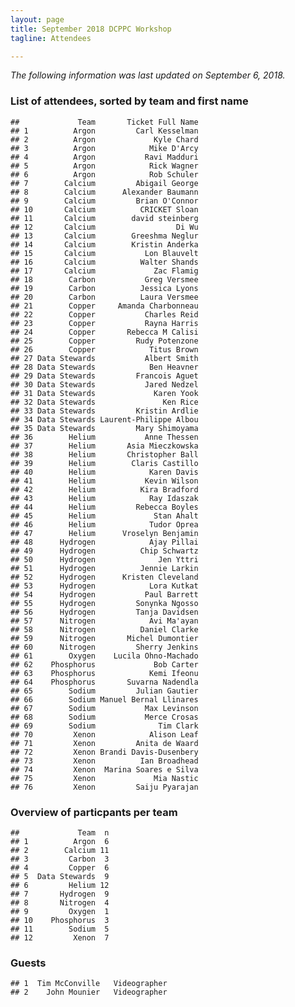 ```yaml
---
layout: page
title: September 2018 DCPPC Workshop 
tagline: Attendees

---
```


_The following information was last updated on September 6, 2018._

### List of attendees, sorted by team and first name

    ##             Team       Ticket Full Name
    ## 1          Argon         Carl Kesselman
    ## 2          Argon             Kyle Chard
    ## 3          Argon            Mike D'Arcy
    ## 4          Argon           Ravi Madduri
    ## 5          Argon            Rick Wagner
    ## 6          Argon            Rob Schuler
    ## 7        Calcium         Abigail George
    ## 8        Calcium      Alexander Baumann
    ## 9        Calcium         Brian O'Connor
    ## 10       Calcium          CRICKET Sloan
    ## 11       Calcium        david steinberg
    ## 12       Calcium                  Di Wu
    ## 13       Calcium        Greeshma Neglur
    ## 14       Calcium        Kristin Anderka
    ## 15       Calcium           Lon Blauvelt
    ## 16       Calcium          Walter Shands
    ## 17       Calcium             Zac Flamig
    ## 18        Carbon           Greg Versmee
    ## 19        Carbon          Jessica Lyons
    ## 20        Carbon          Laura Versmee
    ## 21        Copper     Amanda Charbonneau
    ## 22        Copper           Charles Reid
    ## 23        Copper           Rayna Harris
    ## 24        Copper       Rebecca M Calisi
    ## 25        Copper         Rudy Potenzone
    ## 26        Copper            Titus Brown
    ## 27 Data Stewards           Albert Smith
    ## 28 Data Stewards            Ben Heavner
    ## 29 Data Stewards         Francois Aguet
    ## 30 Data Stewards           Jared Nedzel
    ## 31 Data Stewards             Karen Yook
    ## 32 Data Stewards               Ken Rice
    ## 33 Data Stewards         Kristin Ardlie
    ## 34 Data Stewards Laurent-Philippe Albou
    ## 35 Data Stewards         Mary Shimoyama
    ## 36        Helium           Anne Thessen
    ## 37        Helium       Asia Mieczkowska
    ## 38        Helium       Christopher Ball
    ## 39        Helium        Claris Castillo
    ## 40        Helium            Karen Davis
    ## 41        Helium           Kevin Wilson
    ## 42        Helium          Kira Bradford
    ## 43        Helium            Ray Idaszak
    ## 44        Helium         Rebecca Boyles
    ## 45        Helium             Stan Ahalt
    ## 46        Helium            Tudor Oprea
    ## 47        Helium      Vroselyn Benjamin
    ## 48      Hydrogen            Ajay Pillai
    ## 49      Hydrogen          Chip Schwartz
    ## 50      Hydrogen              Jen Yttri
    ## 51      Hydrogen          Jennie Larkin
    ## 52      Hydrogen      Kristen Cleveland
    ## 53      Hydrogen            Lora Kutkat
    ## 54      Hydrogen           Paul Barrett
    ## 55      Hydrogen         Sonynka Ngosso
    ## 56      Hydrogen         Tanja Davidsen
    ## 57      Nitrogen            Avi Ma'ayan
    ## 58      Nitrogen          Daniel Clarke
    ## 59      Nitrogen       Michel Dumontier
    ## 60      Nitrogen         Sherry Jenkins
    ## 61        Oxygen    Lucila Ohno-Machado
    ## 62    Phosphorus             Bob Carter
    ## 63    Phosphorus            Kemi Ifeonu
    ## 64    Phosphorus       Suvarna Nadendla
    ## 65        Sodium         Julian Gautier
    ## 66        Sodium Manuel Bernal Llinares
    ## 67        Sodium           Max Levinson
    ## 68        Sodium           Merce Crosas
    ## 69        Sodium              Tim Clark
    ## 70         Xenon            Alison Leaf
    ## 71         Xenon         Anita de Waard
    ## 72         Xenon Brandi Davis-Dusenbery
    ## 73         Xenon          Ian Broadhead
    ## 74         Xenon  Marina Soares e Silva
    ## 75         Xenon             Mia Nastic
    ## 76         Xenon         Saiju Pyarajan

### Overview of particpants per team

    ##             Team  n
    ## 1          Argon  6
    ## 2        Calcium 11
    ## 3         Carbon  3
    ## 4         Copper  6
    ## 5  Data Stewards  9
    ## 6         Helium 12
    ## 7       Hydrogen  9
    ## 8       Nitrogen  4
    ## 9         Oxygen  1
    ## 10    Phosphorus  3
    ## 11        Sodium  5
    ## 12         Xenon  7
    
### Guests

    ## 1  Tim McConville   Videographer
    ## 2    John Mounier   Videographer